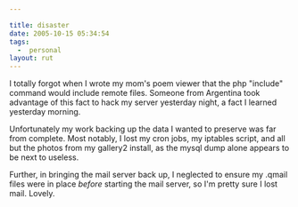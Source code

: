 ```yaml
---

title: disaster
date: 2005-10-15 05:34:54
tags:
  -  personal
layout: rut
---
```


I totally forgot when I wrote my mom's poem viewer that the php "include" command would include remote files.  Someone from Argentina took advantage of this fact to hack my server yesterday night, a fact I learned yesterday morning.

Unfortunately my work backing up the data I wanted to preserve was far from complete.  Most notably, I lost my cron jobs, my iptables script, and all but the photos from my gallery2 install, as the mysql dump alone appears to be next to useless.

Further, in bringing the mail server back up, I neglected to ensure my .qmail files were in place _before_ starting the mail server, so I'm pretty sure I lost mail.  Lovely. 

